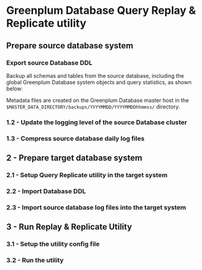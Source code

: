 # Greenplum Database Query Replay & Replicate utility

## Prepare source database system
### Export source Database DDL
Backup all schemas and tables from the source database, including the global Greenplum Database system objects and query statistics, as shown below:

<script src="https://gist.github.com/cantzakas/bbdd6d30cec88bdcbf00850fc1a3a7a0.js?file=gpbackup--metadata-only--with-stats.sh"></script>

Metadata files are created on the Greenplum Database master host in the `$MASTER_DATA_DIRECTORY/backups/YYYYMMDD/YYYYMMDDhhmmss/` directory. 

### 1.2 - Update the logging level of the source Database cluster

### 1.3 - Compress source database daily log files

## 2 - Prepare target database system

### 2.1 - Setup Query Replicate utility in the target system

### 2.2 - Import Database DDL

### 2.3 - Import source database log files into the target system

## 3 - Run Replay & Replicate Utility

### 3.1 - Setup the utility config file

### 3.2 - Run the utility



